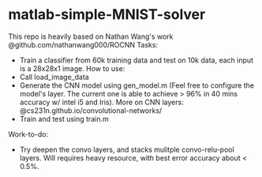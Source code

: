 # matlab-simple-MNIST-solver
This repo is heavily based on Nathan Wang's work @github.com/nathanwang000/ROCNN
Tasks: 
- Train a classifier from 60k training data and test on 10k data, each input is a 28x28x1 image.
How to use:
- Call load_image_data
- Generate the CNN model using gen_model.m 
(Feel free to configure the model's layer. The current one is able to achieve > 96% in 40 mins accuracy w/ intel i5 and Iris).
More on CNN layers: @cs231n.github.io/convolutional-networks/
- Train and test using train.m

Work-to-do:
- Try deepen the convo layers, and stacks mulitple convo-relu-pool layers. Will requires heavy resource, with best error accuracy about < 0.5%.
